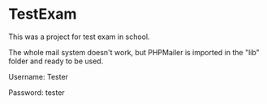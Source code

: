 # TestExam
This was a project for test exam in school.

The whole mail system doesn't work, but PHPMailer is imported in the "lib" folder and ready to be used.

Username: Tester

Password: tester
